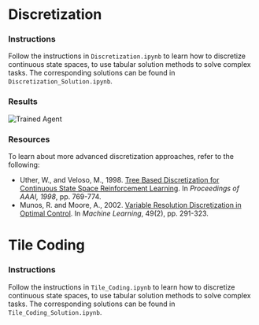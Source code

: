 [//]: # (Image References)

[image1]: https://user-images.githubusercontent.com/10624937/42135605-ba0e5f2c-7d12-11e8-9578-86d74e0976f8.gif "Trained Agent"

# Discretization

### Instructions

Follow the instructions in `Discretization.ipynb` to learn how to discretize continuous state spaces, to use tabular solution methods to solve complex tasks. The corresponding solutions can be found in `Discretization_Solution.ipynb`.

### Results

![Trained Agent][image1]

### Resources

To learn about more advanced discretization approaches, refer to the following:

- Uther, W., and Veloso, M., 1998. [Tree Based Discretization for Continuous State Space Reinforcement Learning](http://www.cs.cmu.edu/~mmv/papers/will-aaai98.pdf). In _Proceedings of AAAI, 1998_, pp. 769-774.
- Munos, R. and Moore, A., 2002. [Variable Resolution Discretization in Optimal Control](https://link.springer.com/content/pdf/10.1023%2FA%3A1017992615625.pdf). In _Machine Learning_, 49(2), pp. 291-323.


# Tile Coding

### Instructions

Follow the instructions in `Tile_Coding.ipynb` to learn how to discretize continuous state spaces, to use tabular solution methods to solve complex tasks. The corresponding solutions can be found in `Tile_Coding_Solution.ipynb`.